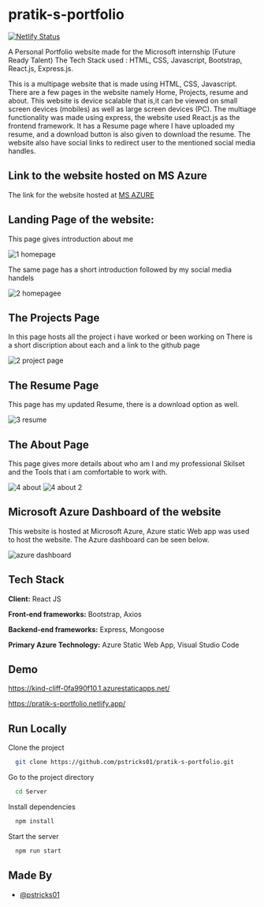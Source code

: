 # pratik-s-portfolio
[![Netlify Status](https://api.netlify.com/api/v1/badges/837df1b6-0c5e-4fc6-9a77-7d9f1a970b8a/deploy-status)](https://app.netlify.com/sites/online-gym/deploys)


A Personal Portfolio website made for the Microsoft internship (Future Ready Talent)
The Tech Stack used : HTML, CSS, Javascript, Bootstrap, React.js, Express.js.

This is a multipage website that is made using HTML, CSS, Javascript. There are a few pages in the website namely Home, Projects, resume and about. This website is device scalable that is,it can be viewed on small screen devices (mobiles) as well as large screen devices (PC). The multiage functionality was made using express, the website used React.js as the frontend framework. It has a Resume page where I have uploaded my resume, and a download button is also given to download the resume. The website also have social links to redirect user to the mentioned social media handles.

## Link to the website hosted on MS Azure
The link for the website hosted at [MS AZURE](https://kind-cliff-0fa990f10.1.azurestaticapps.net/)

## Landing Page of the website:
This page gives introduction about me

![1 homepage](https://user-images.githubusercontent.com/48235970/181784468-7eb562ee-dcbe-4403-83fe-db94132221f0.png)

The same page has a short introduction followed by my social media handels

![2 homepagee](https://user-images.githubusercontent.com/48235970/181784674-23dd2316-c7c5-47e0-b4c0-c502faa2551c.png)

## The Projects Page 

In this page hosts all the project i have worked or been working on
There is a short discription about each and a link to the github page

![2 project page](https://user-images.githubusercontent.com/48235970/181785156-470219ca-adcc-4c95-ba26-b9d8c48d4a0c.png)

## The Resume Page

This page has my updated Resume, there is a download option as well.

![3 resume](https://user-images.githubusercontent.com/48235970/181785319-cf4b9b3e-3fe1-4586-b5da-a83b8e91d968.png)

## The About Page

This page gives more details about who am I and my professional Skilset and the Tools that i am comfortable to work with.

![4 about](https://user-images.githubusercontent.com/48235970/181785607-14133b9b-145b-4df5-99e5-77da878a0f16.png)
![4 about 2](https://user-images.githubusercontent.com/48235970/181785633-bcc78929-6172-430b-9695-2db4d963b9cd.png)


## Microsoft Azure Dashboard of the website
This website is hosted at Microsoft Azure, Azure static Web app was used to host the website.
The Azure dashboard can be seen below.

![azure dashboard](https://user-images.githubusercontent.com/48235970/181785676-45f320c2-1e39-46fc-9709-7ba2777c647b.png)

## Tech Stack
**Client:** React JS

**Front-end frameworks:** Bootstrap, Axios

**Backend-end frameworks:** Express, Mongoose

**Primary Azure Technology:** Azure Static Web App, Visual Studio Code


## Demo

https://kind-cliff-0fa990f10.1.azurestaticapps.net/

https://pratik-s-portfolio.netlify.app/

## Run Locally
Clone the project
```bash
  git clone https://github.com/pstricks01/pratik-s-portfolio.git
```
Go to the project directory

```bash
  cd Server
```

Install dependencies

```bash
  npm install
```
Start the server

```bash
  npm run start
```

## Made By

- [@pstricks01](https://github.com/pstricks01)


